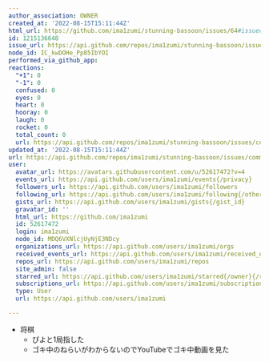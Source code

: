 ```yaml
---
author_association: OWNER
created_at: '2022-08-15T15:11:44Z'
html_url: https://github.com/ima1zumi/stunning-bassoon/issues/64#issuecomment-1215136648
id: 1215136648
issue_url: https://api.github.com/repos/ima1zumi/stunning-bassoon/issues/64
node_id: IC_kwDOHe_Pp85IbYOI
performed_via_github_app: 
reactions:
  "+1": 0
  "-1": 0
  confused: 0
  eyes: 0
  heart: 0
  hooray: 0
  laugh: 0
  rocket: 0
  total_count: 0
  url: https://api.github.com/repos/ima1zumi/stunning-bassoon/issues/comments/1215136648/reactions
updated_at: '2022-08-15T15:11:44Z'
url: https://api.github.com/repos/ima1zumi/stunning-bassoon/issues/comments/1215136648
user:
  avatar_url: https://avatars.githubusercontent.com/u/52617472?v=4
  events_url: https://api.github.com/users/ima1zumi/events{/privacy}
  followers_url: https://api.github.com/users/ima1zumi/followers
  following_url: https://api.github.com/users/ima1zumi/following{/other_user}
  gists_url: https://api.github.com/users/ima1zumi/gists{/gist_id}
  gravatar_id: ''
  html_url: https://github.com/ima1zumi
  id: 52617472
  login: ima1zumi
  node_id: MDQ6VXNlcjUyNjE3NDcy
  organizations_url: https://api.github.com/users/ima1zumi/orgs
  received_events_url: https://api.github.com/users/ima1zumi/received_events
  repos_url: https://api.github.com/users/ima1zumi/repos
  site_admin: false
  starred_url: https://api.github.com/users/ima1zumi/starred{/owner}{/repo}
  subscriptions_url: https://api.github.com/users/ima1zumi/subscriptions
  type: User
  url: https://api.github.com/users/ima1zumi

---
```

- 将棋
    - ぴよと1局指した
    - ゴキ中のねらいがわからないのでYouTubeでゴキ中動画を見た